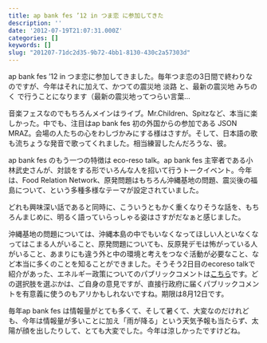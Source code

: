 ```yaml
---
title: ap bank fes ’12 in つま恋 に参加してきた
description: ''
date: '2012-07-19T21:07:31.000Z'
categories: []
keywords: []
slug: "201207-71dc2d35-9b72-4bb1-8130-430c2a57303d"
---
```

ap bank fes ’12 in つま恋に参加してきました。毎年つま恋の3日間で終わりなのですが、今年はそれに加えて、かつての震災地 淡路 と、最新の震災地 みちのく で行うことになります（最新の震災地ってつらい言葉…

音楽フェスなのでもちろんメインはライブ。Mr.Children、Spitzなど、本当に楽しかった。中でも、注目はap bank fes 初の外国からの参加である JSON MRAZ。会場の人たちの心をわしづかみにする様はさすが。そして、日本語の歌も流ちょうな発音で歌ってくれました。相当練習したんだろうな、彼。

ap bank fes のもう一つの特徴は eco-reso talk。ap bank fes 主宰者である小林武史さんが、対談をする形でいろんな人を招いて行うトークイベント。今年は、Food Relation Network、原発問題はもちろん沖縄基地の問題、震災後の福島について、という多種多様なテーマが設定されていました。

どれも興味深い話であると同時に、こういうともかく重くなりそうな話を、もちろんまじめに、明るく語っていらっしゃる姿はさすがだなぁと感じました。

沖縄基地の問題については、沖縄本島の中でもいなくなってほしい人といなくなってはこまる人がいること、原発問題についても、反原発デモは怖がっている人がいること、あまりにも違う外と中の環境と考えをつなぐ活動が必要なこと、など本当に多くのことを知ることができました。そうそう2日目のecoreso talkで紹介があった、エネルギー政策についてのパブリックコメントは[こちら](http://www.npu.go.jp/policy/policy09/archive01.html)です。どの選択肢を選ぶかは、ご自身の意見ですが、直接行政府に届くパブリックコメントを有意義に使うのもアリかもしれないですね。期限は8月12日です。

毎年ap bank fes は情報量がとても多くて、そして暑くて、大変なのだけれども、今年は情報量が多いことに加え「雨が降る」という天気予報も当たらず、太陽が顔を出したりして、とても大変でした。今年は涼しかったですけどね。